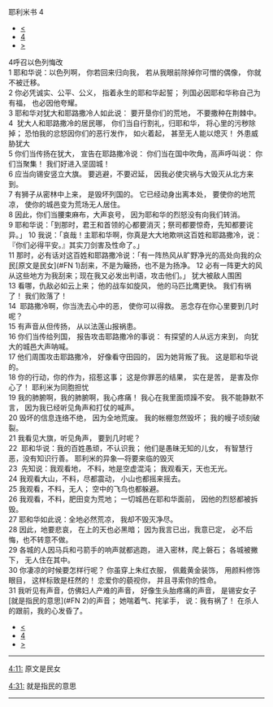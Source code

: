 ﻿





 耶利米书 4




* [<](bible/JER03.md)
* [4](bible/JER.md)
* [>](bible/JER05.md)



 
4呼召以色列悔改  
1 耶和华说：以色列啊， 你若回来归向我， 若从我眼前除掉你可憎的偶像， 你就不被迁移。  
2 你必凭诚实、公平、公义， 指着永生的耶和华起誓； 列国必因耶和华称自己为有福， 也必因他夸耀。  
3 耶和华对犹大和耶路撒冷人如此说： 要开垦你们的荒地， 不要撒种在荆棘中。  
4  犹大人和耶路撒冷的居民哪， 你们当自行割礼，归耶和华， 将心里的污秽除掉； 恐怕我的忿怒因你们的恶行发作， 如火着起， 甚至无人能以熄灭！ 外患威胁犹大  
5 你们当传扬在犹大， 宣告在耶路撒冷说： 你们当在国中吹角，高声呼叫说： 你们当聚集！ 我们好进入坚固城！  
6 应当向锡安竖立大旗。 要逃避，不要迟延， 因我必使灾祸与大毁灭从北方来到。  
7 有狮子从密林中上来， 是毁坏列国的。 它已经动身出离本处， 要使你的地荒凉， 使你的城邑变为荒场无人居住。  
8 因此，你们当腰束麻布，大声哀号， 因为耶和华的烈怒没有向我们转消。  
9 耶和华说：「到那时，君王和首领的心都要消灭；祭司都要惊奇，先知都要诧异。」 
10 我说：「哀哉！主耶和华啊，你真是大大地欺哄这百姓和耶路撒冷，说：『你们必得平安。』其实刀剑害及性命了。」  
11 那时，必有话对这百姓和耶路撒冷说：「有一阵热风从旷野净光的高处向我的众民[原文是民女](#FN
1)刮来，不是为簸扬，也不是为扬净。 
12 必有一阵更大的风从这些地方为我刮来；现在我又必发出判语，攻击他们。」 犹大被敌人围困  
13 看哪，仇敌必如云上来； 他的战车如旋风， 他的马匹比鹰更快。 我们有祸了！ 我们败落了！  
14  耶路撒冷啊，你当洗去心中的恶， 使你可以得救。 恶念存在你心里要到几时呢？  
15 有声音从但传扬， 从以法莲山报祸患。  
16 你们当传给列国， 报告攻击耶路撒冷的事说： 有探望的人从远方来到， 向犹大的城邑大声呐喊。  
17 他们周围攻击耶路撒冷， 好像看守田园的， 因为她背叛了我。 这是耶和华说的。  
18 你的行动，你的作为，招惹这事； 这是你罪恶的结果， 实在是苦， 是害及你心了！ 耶利米为同胞担忧  
19 我的肺腑啊，我的肺腑啊，我心疼痛！ 我心在我里面烦躁不安。 我不能静默不言， 因为我已经听见角声和打仗的喊声。  
20 毁坏的信息连络不绝， 因为全地荒废。 我的帐棚忽然毁坏； 我的幔子顷刻破裂。  
21 我看见大旗，听见角声， 要到几时呢？  
22  耶和华说：我的百姓愚顽，不认识我； 他们是愚昧无知的儿女， 有智慧行恶，没有知识行善。 耶利米的异象—将要来临的毁灭  
23  先知说：我观看地， 不料，地是空虚混沌； 我观看天，天也无光。  
24 我观看大山，不料，尽都震动， 小山也都摇来摇去。  
25 我观看，不料，无人； 空中的飞鸟也都躲避。  
26 我观看，不料，肥田变为荒地； 一切城邑在耶和华面前， 因他的烈怒都被拆毁。  
27 耶和华如此说：全地必然荒凉， 我却不毁灭净尽。  
28 因此，地要悲哀， 在上的天也必黑暗； 因为我言已出，我意已定， 必不后悔，也不转意不做。  
29 各城的人因马兵和弓箭手的响声就都逃跑， 进入密林，爬上磐石； 各城被撇下， 无人住在其中。  
30 你凄凉的时候要怎样行呢？ 你虽穿上朱红衣服， 佩戴黄金装饰， 用颜料修饰眼目， 这样标致是枉然的！ 恋爱你的藐视你， 并且寻索你的性命。  
31 我听见有声音，仿佛妇人产难的声音， 好像生头胎疼痛的声音， 是锡安女子[就是指民的意思](#FN
2)的声音； 她喘着气、挓挲手， 说：我有祸了！ 在杀人的跟前，我的心发昏了。 
* [<](bible/JER03.md)
* [4](bible/JER.md)
* [>](bible/JER05.md)





---


[4:11:](#V11)
原文是民女


[4:31:](#V31)
就是指民的意思




---









